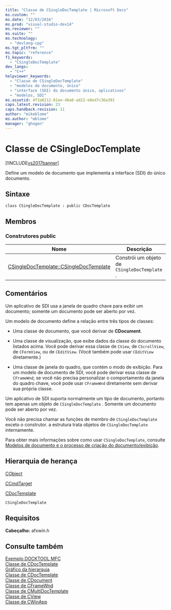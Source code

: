```yaml
---
title: "Classe de CSingleDocTemplate | Microsoft Docs"
ms.custom: ""
ms.date: "12/03/2016"
ms.prod: "visual-studio-dev14"
ms.reviewer: ""
ms.suite: ""
ms.technology: 
  - "devlang-cpp"
ms.tgt_pltfrm: ""
ms.topic: "reference"
f1_keywords: 
  - "CSingleDocTemplate"
dev_langs: 
  - "C++"
helpviewer_keywords: 
  - "Classe de CSingleDocTemplate"
  - "modelos de documento, único"
  - "interface (SDI) do documento único, aplicativos"
  - "modelos, SDI"
ms.assetid: 4f3a8212-81ee-48a0-ad22-e0ed7c36a391
caps.latest.revision: 23
caps.handback.revision: 11
author: "mikeblome"
ms.author: "mblome"
manager: "ghogen"
---
```

# Classe de CSingleDocTemplate
[!INCLUDE[vs2017banner](../../assembler/inline/includes/vs2017banner.md)]

Define um modelo de documento que implementa a interface \(SDI\) do único documento.  
  
## Sintaxe  
  
```  
class CSingleDocTemplate : public CDocTemplate  
```  
  
## Membros  
  
### Construtores public  
  
|Nome|Descrição|  
|----------|---------------|  
|[CSingleDocTemplate::CSingleDocTemplate](../Topic/CSingleDocTemplate::CSingleDocTemplate.md)|Constrói um objeto de `CSingleDocTemplate` .|  
  
## Comentários  
 Um aplicativo de SDI usa a janela de quadro chave para exibir um documento; somente um documento pode ser aberto por vez.  
  
 Um modelo de documento define a relação entre três tipos de classes:  
  
-   Uma classe de documento, que você derivar de **CDocument**.  
  
-   Uma classe de visualização, que exibe dados da classe do documento listados acima.  Você pode derivar essa classe de `CView`, de `CScrollView`, de `CFormView`, ou de `CEditView`.  \(Você também pode usar `CEditView` diretamente.\)  
  
-   Uma classe de janela do quadro, que contém o modo de exibição.  Para um modelo de documento de SDI, você pode derivar essa classe de `CFrameWnd`; se você não precisa personalizar o comportamento da janela do quadro chave, você pode usar `CFrameWnd` diretamente sem derivar sua própria classe.  
  
 Um aplicativo de SDI suporta normalmente um tipo de documento, portanto tem apenas um objeto de `CSingleDocTemplate` .  Somente um documento pode ser aberto por vez.  
  
 Você não precisa chamar as funções de membro de `CSingleDocTemplate` exceto o construtor.  a estrutura trata objetos de `CSingleDocTemplate` internamente.  
  
 Para obter mais informações sobre como usar `CSingleDocTemplate`, consulte [Modelos de documento e o processo de criação do documento\/exibição](../../mfc/document-templates-and-the-document-view-creation-process.md).  
  
## Hierarquia de herança  
 [CObject](../Topic/CObject%20Class.md)  
  
 [CCmdTarget](../Topic/CCmdTarget%20Class.md)  
  
 [CDocTemplate](../../mfc/reference/cdoctemplate-class.md)  
  
 `CSingleDocTemplate`  
  
## Requisitos  
 **Cabeçalho:** afxwin.h  
  
## Consulte também  
 [Exemplo DOCKTOOL MFC](../../top/visual-cpp-samples.md)   
 [Classe de CDocTemplate](../../mfc/reference/cdoctemplate-class.md)   
 [Gráfico da hierarquia](../../mfc/hierarchy-chart.md)   
 [Classe de CDocTemplate](../../mfc/reference/cdoctemplate-class.md)   
 [Classe de CDocument](../Topic/CDocument%20Class.md)   
 [Classe de CFrameWnd](../../mfc/reference/cframewnd-class.md)   
 [Classe de CMultiDocTemplate](../../mfc/reference/cmultidoctemplate-class.md)   
 [Classe de CView](../Topic/CView%20Class.md)   
 [Classe de CWinApp](../../mfc/reference/cwinapp-class.md)